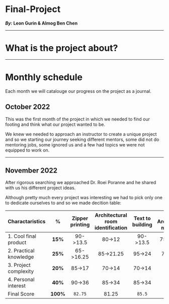 # Final-Project
**_By:_ Leon Gurin & Almog Ben Chen**

___

# What is the project about?

___
# Monthly schedule
Each month we will catalouge our progress on the project as a journal.

## October 2022

This was the first month of the project in which we needed to find our footing and think what our project wanted to be.

We knew we needed to approach an instructor to create a unique project and so we starting our journey seeking different mentors, some did not do mentoring jobs, some ignored us and a few had topics we were not equipped to work on.

___

## November 2022

After rigorous searching we approached Dr. Roei Poranne and he shared with us his different project ideas.

Although pretty much every project was interesting we had to pick only one to dedicate ourselves to and so we made decition table:

| Charactaristics | % | Zipper printing | Architectural room identification | Text to building | VR - Architecture modeling | VR - Controlling robots | Redirected walking |
 | ------ | :------: | :------: | :------: | :------: | :------: | :------: | :------: | 
 | 1. Cool final product | **15%**  | 90->13.5 | 80->12   | 90->13.5 | 75->11.25 | 65->9.75 | 50->7.5 |  
 | 2. Practical knowledge| **25%**  | 65->16.25| 85->21.25| 95->24   | 70->22.5  | 70->17.5 | 70->17.5|  
 | 3. Project complexity | **20%**  | 85->17   | 70->14   | 70->14   | 75->15    | 80->16   | 75->15  |  
 | 4. Personal interest  | **40%**  | 90->36   | 85->34   | 85->34   | 75->30    | 80->32   | 70->28  |  
 |  Final Score          | **100%** | `82.75`  | 81.25    | `85.5`   | 78.75     | 75.25    | 68      |


